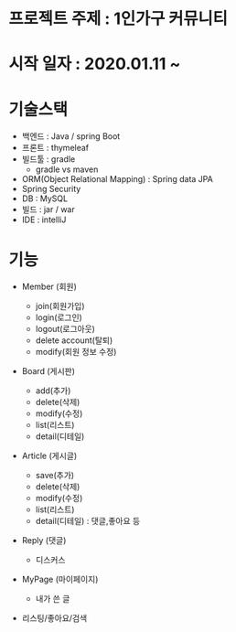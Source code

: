 # 프로젝트 주제 : 1인가구 커뮤니티

# 시작 일자 : 2020.01.11 ~

# 기술스택
- 백엔드 : Java / spring Boot
- 프론트 : thymeleaf
- 빌드툴 : gradle
	- gradle vs maven
- ORM(Object Relational Mapping) : Spring data JPA
- Spring Security
- DB : MySQL
- 빌드 : jar / war
- IDE : intelliJ

# 기능
- Member (회원)
	- join(회원가입)
    - login(로그인)
    - logout(로그아웃)
    - delete account(탈퇴)
    - modify(회원 정보 수정)
    
- Board (게시판)
	- add(추가)
    - delete(삭제)
    - modify(수정)
    - list(리스트)
    - detail(디테일)

- Article (게시글)
	- save(추가)
    - delete(삭제)
    - modify(수정)
    - list(리스트)
    - detail(디테일) : 댓글,좋아요 등
    
- Reply (댓글)
	- 디스커스

- MyPage (마이페이지)
	- 내가 쓴 글
    
- 리스팅/좋아요/검색